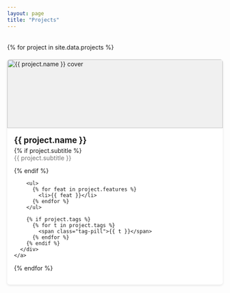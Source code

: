 ```yaml
---
layout: page
title: "Projects"
---
```


<!-- Optional inline CSS for a grid of cards -->
<style>
  .card-grid {
    display: grid;
    grid-template-columns: repeat(auto-fill, minmax(260px, 1fr));
    grid-gap: 20px;
    margin-top: 2rem;
  }
  .card {
    background-color: #fff;
    border-radius: 6px;
    overflow: hidden;
    box-shadow: 0 2px 5px rgba(0,0,0,0.1);
    text-decoration: none;
    color: inherit;
    display: flex;
    flex-direction: column;
    transition: transform 0.2s ease, box-shadow 0.2s ease;
  }
  .card:hover {
    transform: translateY(-5px);
    box-shadow: 0 8px 15px rgba(0,0,0,0.15);
  }
  .card img {
    width: 100%;
    object-fit: cover;
    height: 160px; /* adjust as needed */
    background: #f0f0f0;
  }
  .card-content {
    padding: 1rem;
    flex-grow: 1;
  }
  .card-title {
    margin: 0 0 0.3rem;
    font-size: 1.2rem;
    font-weight: bold;
  }
  .card-subtitle {
    margin: 0 0 0.8rem;
    font-size: 0.9rem;
    color: #777;
  }
  .card ul {
    list-style: none;
    padding-left: 1.3rem; /* indent bullets a bit */
    line-height: 1.4;
    margin-bottom: 0.8rem;
  }
  .card ul li {
    position: relative;
    margin-bottom: 0.4rem;
  }
  .card ul li::before {
    content: "•";
    color: #0066cc;
    position: absolute;
    left: -1.3rem;
  }
  .tag-pill {
    display: inline-block;
    background: #f2f2f2;
    border-radius: 20px;
    padding: 0.2rem 0.6rem;
    font-size: 0.75rem;
    margin-right: 0.4rem;
    color: #555;
  }
</style>

<div class="card-grid">
  {% for project in site.data.projects %}
    <a class="card" href="{{ project.link | relative_url }}">
      <img src="{{ project.image | relative_url }}" alt="{{ project.name }} cover" />
      <div class="card-content">
        <h2 class="card-title">{{ project.name }}</h2>
        {% if project.subtitle %}
          <p class="card-subtitle">{{ project.subtitle }}</p>
        {% endif %}

        <ul>
          {% for feat in project.features %}
            <li>{{ feat }}</li>
          {% endfor %}
        </ul>

        {% if project.tags %}
          {% for t in project.tags %}
            <span class="tag-pill">{{ t }}</span>
          {% endfor %}
        {% endif %}
      </div>
    </a>
  {% endfor %}
</div>
